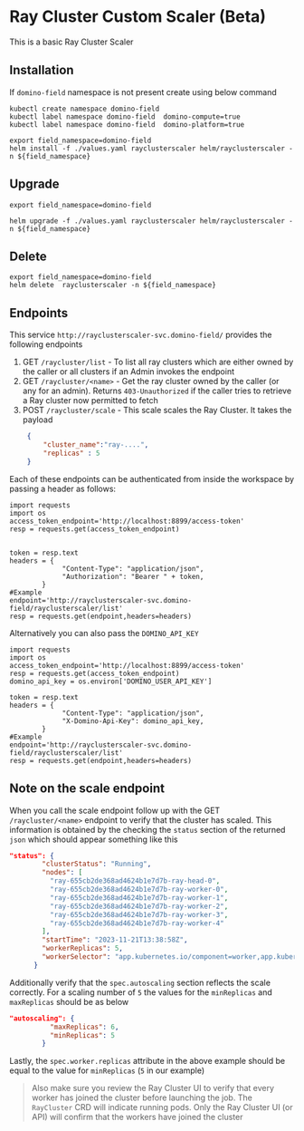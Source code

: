 # Ray Cluster Custom Scaler (Beta)
This is a basic Ray Cluster Scaler



## Installation

If `domino-field` namespace is not present create using below command

```shell
kubectl create namespace domino-field
kubectl label namespace domino-field  domino-compute=true
kubectl label namespace domino-field  domino-platform=true
```

```shell
export field_namespace=domino-field
helm install -f ./values.yaml rayclusterscaler helm/rayclusterscaler -n ${field_namespace}
```
## Upgrade

```shell
export field_namespace=domino-field

helm upgrade -f ./values.yaml rayclusterscaler helm/rayclusterscaler -n ${field_namespace}
```

## Delete 

```shell
export field_namespace=domino-field
helm delete  rayclusterscaler -n ${field_namespace}
```

## Endpoints

This service `http://rayclusterscaler-svc.domino-field/` provides the following endpoints

1. GET `/raycluster/list` - To list all ray clusters which are either owned by the caller or all clusters if an Admin invokes the endpoint
2. GET `/raycluster/<name>` - Get the ray cluster owned by the caller (or any for an admin). Returns `403-Unauthorized` if
the caller tries to retrieve a Ray cluster now permitted to fetch
3. POST `/raycluster/scale` - This scale scales the Ray Cluster. It takes the payload
   ```json
    {
        "cluster_name":"ray-....",
        "replicas" : 5
    }
   ```

Each of these endpoints can be authenticated from inside the workspace by passing a header as follows:

```shell
import requests
import os
access_token_endpoint='http://localhost:8899/access-token'
resp = requests.get(access_token_endpoint)


token = resp.text
headers = {
             "Content-Type": "application/json",
             "Authorization": "Bearer " + token,
        }
#Example
endpoint='http://rayclusterscaler-svc.domino-field/rayclusterscaler/list'
resp = requests.get(endpoint,headers=headers)
```

Alternatively you can also pass the `DOMINO_API_KEY`

```shell
import requests
import os
access_token_endpoint='http://localhost:8899/access-token'
resp = requests.get(access_token_endpoint)
domino_api_key = os.environ['DOMINO_USER_API_KEY']

token = resp.text
headers = {
             "Content-Type": "application/json",
             "X-Domino-Api-Key": domino_api_key,
        }
#Example
endpoint='http://rayclusterscaler-svc.domino-field/rayclusterscaler/list'
resp = requests.get(endpoint,headers=headers)
```


## Note on the scale endpoint

When you call the scale endpoint follow up with the GET `/raycluster/<name>` endpoint to verify that the cluster has 
scaled. This information is obtained by the checking the `status` section of the returned `json` which should appear
something like this

```json
"status": {
        "clusterStatus": "Running",
        "nodes": [
          "ray-655cb2de368ad4624b1e7d7b-ray-head-0",
          "ray-655cb2de368ad4624b1e7d7b-ray-worker-0",
          "ray-655cb2de368ad4624b1e7d7b-ray-worker-1",
          "ray-655cb2de368ad4624b1e7d7b-ray-worker-2",
          "ray-655cb2de368ad4624b1e7d7b-ray-worker-3",
          "ray-655cb2de368ad4624b1e7d7b-ray-worker-4"
        ],
        "startTime": "2023-11-21T13:38:58Z",
        "workerReplicas": 5,
        "workerSelector": "app.kubernetes.io/component=worker,app.kubernetes.io/instance=ray-655cb2de368ad4624b1e7d7b,app.kubernetes.io/name=ray"
      }
```

Additionally verify that the `spec.autoscaling` section reflects the scale correctly. For a scaling number of `5` the
values for the `minReplicas` and `maxReplicas` should be as below

```json
"autoscaling": {
          "maxReplicas": 6,
          "minReplicas": 5
        }
```

Lastly, the `spec.worker.replicas` attribute in the above example should be equal to the value for `minReplicas` (`5` in our example)

> Also make sure you review the Ray Cluster UI to verify that every worker has joined the cluster before launching the
> job. The `RayCluster` CRD will indicate running pods. Only the Ray Cluster UI (or API) will confirm that the workers
> have joined the cluster
> 